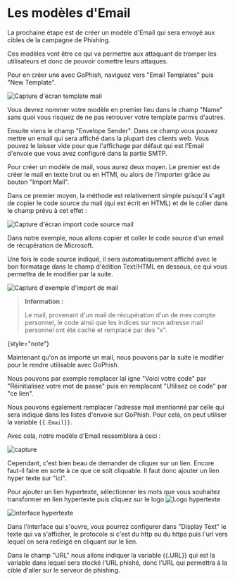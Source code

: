 # Les modèles d&apos;Email

La prochaine étape est de créer un modèle d'Email qui sera envoyé aux cibles de la campagne de Phishing.

Ces modèles vont être ce qui va permettre aux attaquant de tromper les utilisateurs et donc de pouvoir comettre leurs attaques.

Pour en créer une avec GoPhish, naviguez vers "Email Templates" puis "New Template".

<img src="mail_template_vierge.PNG" alt="Capture d'écran template mail"/>

Vous devrez nommer votre modèle en premier lieu dans le champ "Name" sans quoi vous risquez de ne pas retrouver votre template parmis d'autres.

Ensuite viens le champ "Envelope Sender". Dans ce champ vous pouvez mettre un email qui sera affiché dans la plupart des clients web. Vous pouvez le laisser vide pour que l'affichage par défaut qui est l'Email d'envoie que vous avez configuré dans la partie SMTP.

Pour créer un modèle de mail, vous aurez deux moyen. Le premier est de créer le mail en texte brut ou en HTMl, ou alors de l'importer grâce au bouton "Import Mail".

<tabs>
<tab title="Import Mail">

Dans ce premier moyen, la méthode est relativement simple puisqu'il s'agit de copier le code source du mail (qui est écrit en HTML) et de le coller dans le champ prévu à cet effet :

<img src="import_mail.PNG" alt="Capture d'écran import code source mail"/>

Dans notre exemple, nous allons copier et coller le code source d'un email de récupération de Microsoft.

Une fois le code source indiqué, il sera automatiquement affiché avec le bon formatage dans le champ d'édition Text/HTML en dessous, ce qui vous permettra de le modifier par la suite.

<img src="html_filled_import.PNG" alt="Capture d'exemple d'import de mail"/>

> **Information :**
> 
> Le mail, provenant d'un mail de récupération d'un de mes compte personnel, le code ainsi que les indices sur mon adresse mail personnel ont été caché et remplacé par des "x".
> 
{style="note"}

Maintenant qu'on as importé un mail, nous pouvons par la suite le modifier pour le rendre utilisable avec GoPhish.

Nous pouvons par exemple remplacer lal igne "Voici votre code" par "Réinitialisez votre mot de passe" puis en remplacant "Utilisez ce code" par "ce lien".

Nous pouvons également remplacer l'adresse mail mentionné par celle qui sera indiqué dans les listes d'envoie sur GoPhish. Pour cela, on peut utiliser la variable `{{.Email}}`.

Avec cela, notre modèle d'Email ressemblera à ceci :

<img src="mail_filled_import_modified_1.PNG" alt="capture"/>

Cependant, c'est bien beau de demander de cliquer sur un lien. Encore faut-il faire en sorte à ce que ce soit cliquable. Il faut donc ajouter un lien hyper texte sur "ici".

Pour ajouter un lien hypertexte, sélectionner les mots que vous souhaitez transformer en lien hypertexte puis cliquez sur le logo
<img src="logo_hypertexte.PNG" alt="Logo hypertexte"/>

<img src="hypertexte.PNG" alt="interface hypertexte"/>

Dans l'interface qui s'ouvre, vous pourrez configurer dans "Display Text" le texte qui va s'afficher, le protocole si c'est du http ou du https puis l'url vers lequel on sera redirigé en cliquant sur le lien.

Dans le champ "URL" nous allons indiquer la variable {{.URL}} qui est la variable dans lequel sera stocké l'URL phishé, donc l'URL qui permettra à la cible d'aller sur le serveur de phishing.

</tab>
<tab title="Text/HTML">

</tab>
</tabs>